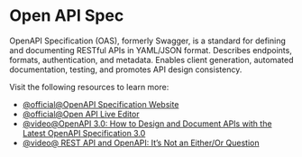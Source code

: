 # Open API Spec

OpenAPI Specification (OAS), formerly Swagger, is a standard for defining and documenting RESTful APIs in YAML/JSON format. Describes endpoints, formats, authentication, and metadata. Enables client generation, automated documentation, testing, and promotes API design consistency.

Visit the following resources to learn more:

- [@official@OpenAPI Specification Website](https://swagger.io/specification/)
- [@official@Open API Live Editor](https://swagger.io/tools/swagger-editor/)
- [@video@OpenAPI 3.0: How to Design and Document APIs with the Latest OpenAPI Specification 3.0](https://www.youtube.com/watch?v=6kwmW_p_Tig)
- [@video@ REST API and OpenAPI: It’s Not an Either/Or Question](https://www.youtube.com/watch?v=pRS9LRBgjYg)
